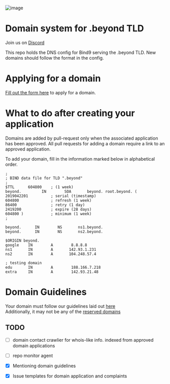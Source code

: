 ![image](https://cdn.beyondcoin.io/images/common/dot-beyond.png)

# Domain system for .beyond TLD
<!--![image](https://img.shields.io/discord/632746978740011009.svg?label=BYND%20Discord%20&style=popout-square)  -->
Join us on [Discord](http://chat.beyondcoin.io)

This repo holds the DNS config for Bind9 serving the .beyond TLD. New domains should follow the format in the config.

# Applying for a domain
[Fill out the form here](https://github.com/beyondcoin-project/.beyond/issues/new?assignees=&labels=REQUEST&template=-beyond-tld-domain-application.md&title=%5BREQUEST%5D+YourDomainHere.beyond) to apply for a domain.

# What to do after creating your application
Domains are added by pull-request only when the associated application has been approved. All pull requests for adding a domain require a link to an approved application.

To add your domain, fill in the information marked below in alphabetical order.

``` 
;
; BIND data file for TLD ".beyond"
;
$TTL      604800    ; (1 week)
beyond.         IN        SOA       beyond. root.beyond. (
2019042201          ; serial (timestamp)
604800              ; refresh (1 week)
86400               ; retry (1 day)
2419200             ; expire (28 days)
604800 )            ; minimum (1 week)
;

beyond.      IN        NS       ns1.beyond.
beyond.      IN        NS       ns2.beyond.

$ORIGIN beyond.
google    IN        A        8.8.8.8
ns1       IN        A       142.93.1.231
ns2       IN        A       104.248.57.4

; testing domain
edu       IN        A        188.166.7.218
extra     IN        A        142.93.21.48
```

# Domain Guidelines
Your domain must follow our guidelines laid out [here](https://github.com/beyondcoin-project/.beyond/issues/1)  
Additionally, it may not be any of the [reserved domains](https://github.com/beyondcoin-project/.beyond/issues/2)


## TODO

- [ ] domain contact crawlier for whois-like info. indexed from approved domain applications  
- [ ] repo monitor agent  
- [x] Mentioning domain guidelines
- [x] Issue templates for domain application and complaints

